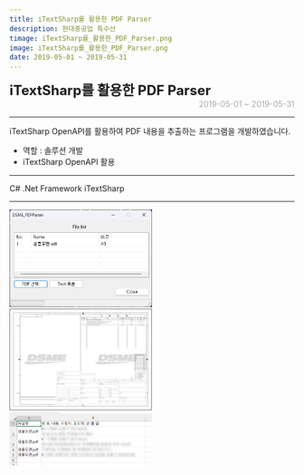 ```yaml
---
title: iTextSharp를 활용한 PDF Parser
description: 현대중공업 특수선
timage: iTextSharp를_활용한_PDF_Parser.png
image: iTextSharp를_활용한_PDF_Parser.png
date: 2019-05-01 ~ 2019-05-31
---
```


<div style="font-weight: bold; font-size: 1.5rem">iTextSharp를 활용한 PDF Parser</div>
<div style="text-align: right; color: #aaaab3">2019-05-01 ~ 2019-05-31</div>



---

iTextSharp OpenAPI를 활용하여 PDF 내용을 추출하는 프로그램을 개발하였습니다.

- 역할 : 솔루션 개발
- iTextSharp OpenAPI 활용

---

<div class="hyde tags skills">
    <a class="hyde tag">C#</a>
    <a class="hyde tag">.Net Framework</a>
    <a class="hyde tag">iTextSharp</a>
</div>

---

<img
    class="hyde page-image"
    src="/assets/images/projects/iTextSharp를_활용한_PDF_Parser.png"
    alt="{{ page.image | split: '.' | first }}"
    width="50%"
    height="50%"
/>
<img
    class="hyde page-image"
    src="/assets/images/projects/iTextSharp를_이용한_PDF_Parser_샘플도면.png"
    alt="{{ page.image | split: '.' | first }}"
    width="50%"
    height="50%"
/>
<img
    class="hyde page-image"
    src="/assets/images/projects/iTextSharp를_이용한_PDF_Parser_추출데이터엑셀저장.png"
    alt="{{ page.image | split: '.' | first }}"
    width="50%"
    height="50%"
/>

